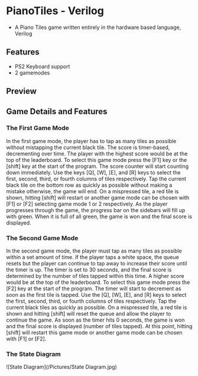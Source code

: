 # PianoTiles - Verilog
* A Piano Tiles game written entirely in the hardware based language, Verilog
## Features
* PS2 Keyboard support
* 2 gamemodes
## Preview
## Game Details and Features
### The First Game Mode
In the first game mode, the player has to tap as many tiles as possible without mistapping the current black tile. The
score is timer-based, decrementing over time. The player with the highest score would be
at the top of the leaderboard.
To select this game mode press the [F1] key or the [shift] key at the start of the
program. The score counter will start counting down immediately. Use the keys [Q], [W],
[E], and [R] keys to select the first, second, third, or fourth columns of tiles respectively.
Tap the current black tile on the bottom row as quickly as possible without making a
mistake otherwise, the game will end. On a mispressed tile, a red tile is shown, hitting
[shift] will restart or another game mode can be chosen with [F1] or [F2] selecting game
mode 1 or 2 respectively. As the player progresses through the game, the progress bar
on the sidebars will fill up with green. When it is full of all green, the game is won and the
final score is displayed.
### The Second Game Mode
In the second game mode, the player must tap as many tiles as possible within a
set amount of time. If the player taps a white space, the queue resets but the player can
continue to tap away to increase their score until the timer is up. The timer is set to 30
seconds, and the final score is determined by the number of tiles tapped within this time.
A higher score would be at the top of the leaderboard.
To select this game mode press the [F2] key at the start of the program. The timer
will start to decrement as soon as the first tile is tapped. Use the [Q], [W], [E], and [R]
keys to select the first, second, third, or fourth columns of tiles respectively. Tap the
current black tiles as quickly as possible. On a mispressed tile, a red tile is shown and
hitting [shift] will reset the queue and allow the player to continue the game. As soon as
the timer hits 0 seconds, the game is won and the final score is displayed (number of tiles
tapped). At this point, hitting [shift] will restart this game mode or another game mode
can be chosen with [F1] or [F2].
### The State Diagram
![State Diagram](/Pictures/State Diagram.jpg)
